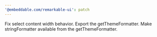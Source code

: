 ```yaml
---
'@embeddable.com/remarkable-ui': patch
---
```


Fix select content width behavior. Export the getThemeFormatter. Make stringFormatter available from the getThemeFormatter.
